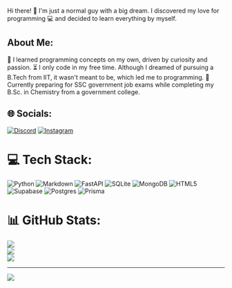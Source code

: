 Hi there! 👋
I'm just a normal guy with a big dream. I discovered my love for programming 💻 and decided to learn everything by myself.

## About Me:
🌱 I learned programming concepts on my own, driven by curiosity and passion.
⏳ I only code in my free time. Although I dreamed of pursuing a B.Tech from IIT, it wasn't meant to be, which led me to programming.
🎯 Currently preparing for SSC government job exams while completing my B.Sc. in Chemistry from a government college.


## 🌐 Socials:
[![Discord](https://img.shields.io/badge/Discord-%237289DA.svg?logo=discord&logoColor=white)](https://discord.gg/AvKxtF7e2H) [![Instagram](https://img.shields.io/badge/Instagram-%23E4405F.svg?logo=Instagram&logoColor=white)](https://instagram.com/_itz_munish_khatri33) 

# 💻 Tech Stack:
![Python](https://img.shields.io/badge/python-3670A0?style=for-the-badge&logo=python&logoColor=ffdd54) ![Markdown](https://img.shields.io/badge/markdown-%23000000.svg?style=for-the-badge&logo=markdown&logoColor=white) ![FastAPI](https://img.shields.io/badge/FastAPI-005571?style=for-the-badge&logo=fastapi) ![SQLite](https://img.shields.io/badge/sqlite-%2307405e.svg?style=for-the-badge&logo=sqlite&logoColor=white) ![MongoDB](https://img.shields.io/badge/MongoDB-%234ea94b.svg?style=for-the-badge&logo=mongodb&logoColor=white) ![HTML5](https://img.shields.io/badge/html5-%23E34F26.svg?style=for-the-badge&logo=html5&logoColor=white) ![Supabase](https://img.shields.io/badge/Supabase-3ECF8E?style=for-the-badge&logo=supabase&logoColor=white) ![Postgres](https://img.shields.io/badge/postgres-%23316192.svg?style=for-the-badge&logo=postgresql&logoColor=white) ![Prisma](https://img.shields.io/badge/Prisma-3982CE?style=for-the-badge&logo=Prisma&logoColor=white)
# 📊 GitHub Stats:
![](https://github-readme-stats.vercel.app/api?username=munishkhatri720&theme=dark&hide_border=false&include_all_commits=false&count_private=false)<br/>
![](https://github-readme-streak-stats.herokuapp.com/?user=munishkhatri720&theme=dark&hide_border=false)<br/>
![](https://github-readme-stats.vercel.app/api/top-langs/?username=munishkhatri720&theme=dark&hide_border=false&include_all_commits=false&count_private=false&layout=compact)

---
[![](https://visitcount.itsvg.in/api?id=munishkhatri720&icon=3&color=0)](https://visitcount.itsvg.in)

<!-- Proudly created with GPRM ( https://gprm.itsvg.in ) -->
